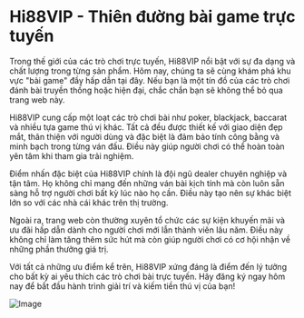 # Hi88VIP - Thiên đường bài game trực tuyến

Trong thế giới của các trò chơi trực tuyến, Hi88VIP nổi bật với sự đa dạng và chất lượng trong từng sản phẩm. Hôm nay, chúng ta sẽ cùng khám phá khu vực "bài game" đầy hấp dẫn tại đây. Nếu bạn là một tín đồ của các trò chơi đánh bài truyền thống hoặc hiện đại, chắc chắn bạn sẽ không thể bỏ qua trang web này.

Hi88VIP cung cấp một loạt các trò chơi bài như poker, blackjack, baccarat và nhiều tựa game thú vị khác. Tất cả đều được thiết kế với giao diện đẹp mắt, thân thiện với người dùng và đặc biệt là đảm bảo tính công bằng và minh bạch trong từng ván đấu. Điều này giúp người chơi có thể hoàn toàn yên tâm khi tham gia trải nghiệm.

Điểm nhấn đặc biệt của Hi88VIP chính là đội ngũ dealer chuyên nghiệp và tận tâm. Họ không chỉ mang đến những ván bài kịch tính mà còn luôn sẵn sàng hỗ trợ người chơi bất kỳ lúc nào họ cần. Điều này tạo nên sự khác biệt lớn so với các nhà cái khác trên thị trường.

Ngoài ra, trang web còn thường xuyên tổ chức các sự kiện khuyến mãi và ưu đãi hấp dẫn dành cho người chơi mới lẫn thành viên lâu năm. Điều này không chỉ làm tăng thêm sức hút mà còn giúp người chơi có cơ hội nhận về những phần thưởng giá trị.

Với tất cả những ưu điểm kể trên, Hi88VIP xứng đáng là điểm đến lý tưởng cho bất kỳ ai yêu thích các trò chơi bài trực tuyến. Hãy đăng ký ngay hôm nay để bắt đầu hành trình giải trí và kiếm tiền thú vị của bạn!

![Image](https://github.com/user-attachments/assets/bd51ea9f-0666-407b-a7a7-98ead6de688c)